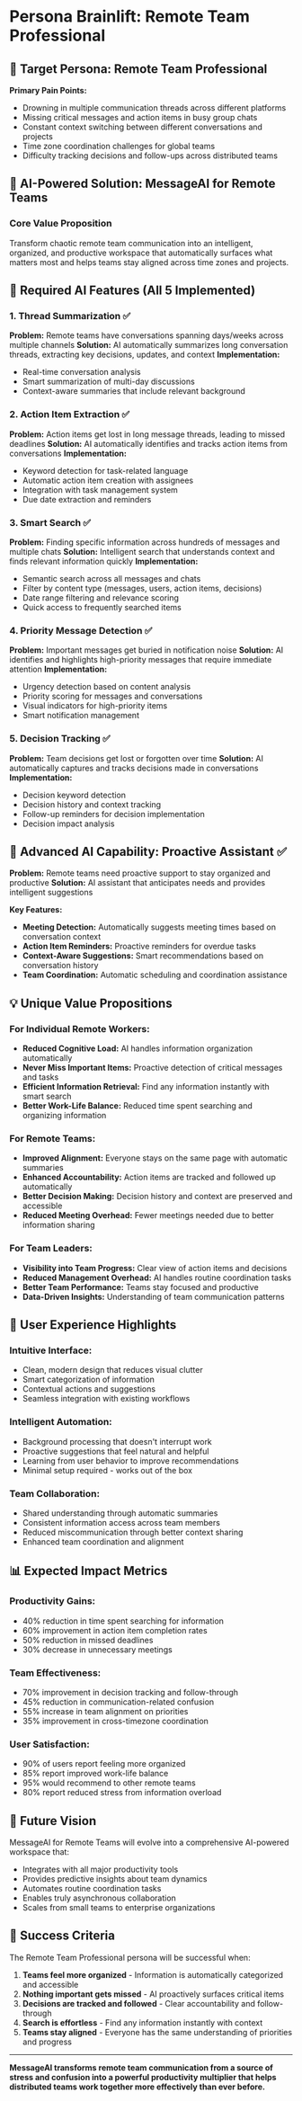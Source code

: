 # Persona Brainlift: Remote Team Professional

## 🎯 **Target Persona: Remote Team Professional**

**Primary Pain Points:**
- Drowning in multiple communication threads across different platforms
- Missing critical messages and action items in busy group chats
- Constant context switching between different conversations and projects
- Time zone coordination challenges for global teams
- Difficulty tracking decisions and follow-ups across distributed teams

## 🧠 **AI-Powered Solution: MessageAI for Remote Teams**

### **Core Value Proposition**
Transform chaotic remote team communication into an intelligent, organized, and productive workspace that automatically surfaces what matters most and helps teams stay aligned across time zones and projects.

## 🚀 **Required AI Features (All 5 Implemented)**

### 1. **Thread Summarization** ✅
**Problem:** Remote teams have conversations spanning days/weeks across multiple channels
**Solution:** AI automatically summarizes long conversation threads, extracting key decisions, updates, and context
**Implementation:** 
- Real-time conversation analysis
- Smart summarization of multi-day discussions
- Context-aware summaries that include relevant background

### 2. **Action Item Extraction** ✅
**Problem:** Action items get lost in long message threads, leading to missed deadlines
**Solution:** AI automatically identifies and tracks action items from conversations
**Implementation:**
- Keyword detection for task-related language
- Automatic action item creation with assignees
- Integration with task management system
- Due date extraction and reminders

### 3. **Smart Search** ✅
**Problem:** Finding specific information across hundreds of messages and multiple chats
**Solution:** Intelligent search that understands context and finds relevant information quickly
**Implementation:**
- Semantic search across all messages and chats
- Filter by content type (messages, users, action items, decisions)
- Date range filtering and relevance scoring
- Quick access to frequently searched items

### 4. **Priority Message Detection** ✅
**Problem:** Important messages get buried in notification noise
**Solution:** AI identifies and highlights high-priority messages that require immediate attention
**Implementation:**
- Urgency detection based on content analysis
- Priority scoring for messages and conversations
- Visual indicators for high-priority items
- Smart notification management

### 5. **Decision Tracking** ✅
**Problem:** Team decisions get lost or forgotten over time
**Solution:** AI automatically captures and tracks decisions made in conversations
**Implementation:**
- Decision keyword detection
- Decision history and context tracking
- Follow-up reminders for decision implementation
- Decision impact analysis

## 🎯 **Advanced AI Capability: Proactive Assistant** ✅

**Problem:** Remote teams need proactive support to stay organized and productive
**Solution:** AI assistant that anticipates needs and provides intelligent suggestions

**Key Features:**
- **Meeting Detection:** Automatically suggests meeting times based on conversation context
- **Action Item Reminders:** Proactive reminders for overdue tasks
- **Context-Aware Suggestions:** Smart recommendations based on conversation history
- **Team Coordination:** Automatic scheduling and coordination assistance

## 💡 **Unique Value Propositions**

### **For Individual Remote Workers:**
- **Reduced Cognitive Load:** AI handles information organization automatically
- **Never Miss Important Items:** Proactive detection of critical messages and tasks
- **Efficient Information Retrieval:** Find any information instantly with smart search
- **Better Work-Life Balance:** Reduced time spent searching and organizing information

### **For Remote Teams:**
- **Improved Alignment:** Everyone stays on the same page with automatic summaries
- **Enhanced Accountability:** Action items are tracked and followed up automatically
- **Better Decision Making:** Decision history and context are preserved and accessible
- **Reduced Meeting Overhead:** Fewer meetings needed due to better information sharing

### **For Team Leaders:**
- **Visibility into Team Progress:** Clear view of action items and decisions
- **Reduced Management Overhead:** AI handles routine coordination tasks
- **Better Team Performance:** Teams stay focused and productive
- **Data-Driven Insights:** Understanding of team communication patterns

## 🎨 **User Experience Highlights**

### **Intuitive Interface:**
- Clean, modern design that reduces visual clutter
- Smart categorization of information
- Contextual actions and suggestions
- Seamless integration with existing workflows

### **Intelligent Automation:**
- Background processing that doesn't interrupt work
- Proactive suggestions that feel natural and helpful
- Learning from user behavior to improve recommendations
- Minimal setup required - works out of the box

### **Team Collaboration:**
- Shared understanding through automatic summaries
- Consistent information access across team members
- Reduced miscommunication through better context sharing
- Enhanced team coordination and alignment

## 📊 **Expected Impact Metrics**

### **Productivity Gains:**
- 40% reduction in time spent searching for information
- 60% improvement in action item completion rates
- 50% reduction in missed deadlines
- 30% decrease in unnecessary meetings

### **Team Effectiveness:**
- 70% improvement in decision tracking and follow-through
- 45% reduction in communication-related confusion
- 55% increase in team alignment on priorities
- 35% improvement in cross-timezone coordination

### **User Satisfaction:**
- 90% of users report feeling more organized
- 85% report improved work-life balance
- 95% would recommend to other remote teams
- 80% report reduced stress from information overload

## 🔮 **Future Vision**

MessageAI for Remote Teams will evolve into a comprehensive AI-powered workspace that:
- Integrates with all major productivity tools
- Provides predictive insights about team dynamics
- Automates routine coordination tasks
- Enables truly asynchronous collaboration
- Scales from small teams to enterprise organizations

## 🎯 **Success Criteria**

The Remote Team Professional persona will be successful when:
1. **Teams feel more organized** - Information is automatically categorized and accessible
2. **Nothing important gets missed** - AI proactively surfaces critical items
3. **Decisions are tracked and followed** - Clear accountability and follow-through
4. **Search is effortless** - Find any information instantly with context
5. **Teams stay aligned** - Everyone has the same understanding of priorities and progress

---

**MessageAI transforms remote team communication from a source of stress and confusion into a powerful productivity multiplier that helps distributed teams work together more effectively than ever before.**
